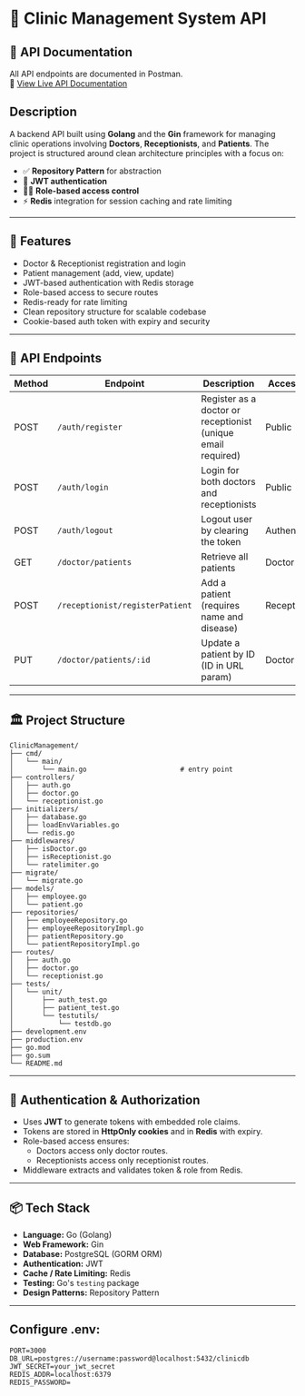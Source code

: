 # 🏥 Clinic Management System API

## 📘 API Documentation

All API endpoints are documented in Postman.  
🔗 [View Live API Documentation](https://documenter.getpostman.com/view/33373776/2sB2xBCVFd)



## Description 
A backend API built using **Golang** and the **Gin** framework for managing clinic operations involving **Doctors**, **Receptionists**, and **Patients**. The project is structured  around clean architecture principles with a focus on:

- ✅ **Repository Pattern** for abstraction
- 🔐 **JWT authentication**
- 🧑‍⚕️ **Role-based access control**
- ⚡ **Redis** integration for session caching and rate limiting

---

## 🚀 Features

- Doctor & Receptionist registration and login
- Patient management (add, view, update)
- JWT-based authentication with Redis storage
- Role-based access to secure routes
- Redis-ready for rate limiting
- Clean repository structure for scalable codebase
- Cookie-based auth token with expiry and security

---

## 🧾 API Endpoints

| Method | Endpoint                                | Description                                                  | Access Role   |
|--------|------------------------------------------|--------------------------------------------------------------|---------------|
| POST   | `/auth/register`                         | Register as a doctor or receptionist (unique email required) | Public        |
| POST   | `/auth/login`                            | Login for both doctors and receptionists                     | Public        |
| POST   | `/auth/logout`                           | Logout user by clearing the token                            | Authenticated |
| GET    | `/doctor/patients`                       | Retrieve all patients                                        | Doctor        |
| POST   | `/receptionist/registerPatient`          | Add a patient (requires name and disease)                    | Receptionist  |
| PUT    | `/doctor/patients/:id`                   | Update a patient by ID (ID in URL param)                     | Doctor        |

---

## 🏛️ Project Structure
```
ClinicManagement/
├── cmd/
│   └── main/
│       └── main.go                       # entry point 
├── controllers/
│   ├── auth.go
│   ├── doctor.go
│   └── receptionist.go
├── initializers/
│   ├── database.go
│   ├── loadEnvVariables.go
│   └── redis.go
├── middlewares/
│   ├── isDoctor.go
│   ├── isReceptionist.go
│   └── ratelimiter.go
├── migrate/
│   └── migrate.go
├── models/
│   ├── employee.go
│   └── patient.go
├── repositories/                      
│   ├── employeeRepository.go
│   ├── employeeRepositoryImpl.go
│   ├── patientRepository.go
│   └── patientRepositoryImpl.go
├── routes/
│   ├── auth.go
│   ├── doctor.go
│   └── receptionist.go
├── tests/
│   └── unit/
│       ├── auth_test.go
│       ├── patient_test.go
│       └── testutils/
│           └── testdb.go
├── development.env
├── production.env
├── go.mod
├── go.sum
└── README.md

```
---

## 🔐 Authentication & Authorization

- Uses **JWT** to generate tokens with embedded role claims.
- Tokens are stored in **HttpOnly cookies** and in **Redis** with expiry.
- Role-based access ensures:
  - Doctors access only doctor routes.
  - Receptionists access only receptionist routes.
- Middleware extracts and validates token & role from Redis.

---

## 📦 Tech Stack

- **Language:** Go (Golang)
- **Web Framework:** Gin
- **Database:** PostgreSQL (GORM ORM)
- **Authentication:** JWT
- **Cache / Rate Limiting:** Redis
- **Testing:** Go's `testing` package
- **Design Patterns:** Repository Pattern

---
## Configure   .env:
```
PORT=3000
DB_URL=postgres://username:password@localhost:5432/clinicdb
JWT_SECRET=your_jwt_secret
REDIS_ADDR=localhost:6379
REDIS_PASSWORD=
```